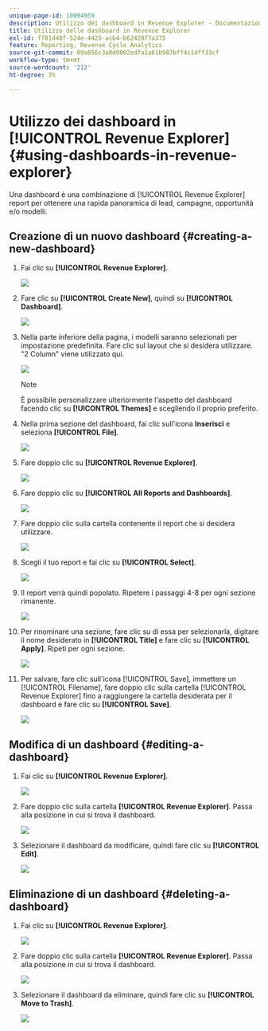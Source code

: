 ```yaml
---
unique-page-id: 10094959
description: Utilizzo dei dashboard in Revenue Explorer - Documentazione di Marketo - Documentazione del prodotto
title: Utilizzo delle dashboard in Revenue Explorer
exl-id: ff81d48f-524e-4425-acb4-b62428f7a375
feature: Reporting, Revenue Cycle Analytics
source-git-commit: 09a656c3a0d0002edfa1a61b987bff4c1dff33cf
workflow-type: tm+mt
source-wordcount: '212'
ht-degree: 3%

---
```


# Utilizzo dei dashboard in [!UICONTROL Revenue Explorer] {#using-dashboards-in-revenue-explorer}

Una dashboard è una combinazione di [!UICONTROL Revenue Explorer] report per ottenere una rapida panoramica di lead, campagne, opportunità e/o modelli.

## Creazione di un nuovo dashboard {#creating-a-new-dashboard}

1. Fai clic su **[!UICONTROL Revenue Explorer]**.

   ![](assets/one.png)

1. Fare clic su **[!UICONTROL Create New]**, quindi su **[!UICONTROL Dashboard]**.

   ![](assets/two.png)

1. Nella parte inferiore della pagina, i modelli saranno selezionati per impostazione predefinita. Fare clic sul layout che si desidera utilizzare. &quot;2 Column&quot; viene utilizzato qui.

   ![](assets/three.png)

   >[!NOTE]
   >
   >È possibile personalizzare ulteriormente l&#39;aspetto del dashboard facendo clic su **[!UICONTROL Themes]** e scegliendo il proprio preferito.

1. Nella prima sezione del dashboard, fai clic sull&#39;icona **Inserisci** e seleziona **[!UICONTROL File]**.

   ![](assets/four.png)

1. Fare doppio clic su **[!UICONTROL Revenue Explorer]**.

   ![](assets/five.png)

1. Fare doppio clic su **[!UICONTROL All Reports and Dashboards]**.

   ![](assets/six.png)

1. Fare doppio clic sulla cartella contenente il report che si desidera utilizzare.

   ![](assets/seven.png)

1. Scegli il tuo report e fai clic su **[!UICONTROL Select]**.

   ![](assets/eight.png)

1. Il report verrà quindi popolato. Ripetere i passaggi 4-8 per ogni sezione rimanente.

   ![](assets/nine.png)

1. Per rinominare una sezione, fare clic su di essa per selezionarla, digitare il nome desiderato in **[!UICONTROL Title]** e fare clic su **[!UICONTROL Apply]**. Ripeti per ogni sezione.

   ![](assets/ten.png)

1. Per salvare, fare clic sull&#39;icona [!UICONTROL Save], immettere un [!UICONTROL Filename], fare doppio clic sulla cartella [!UICONTROL Revenue Explorer] fino a raggiungere la cartella desiderata per il dashboard e fare clic su **[!UICONTROL Save]**.

   ![](assets/eleven.png)

## Modifica di un dashboard {#editing-a-dashboard}

1. Fai clic su **[!UICONTROL Revenue Explorer]**.

   ![](assets/one.png)

1. Fare doppio clic sulla cartella **[!UICONTROL Revenue Explorer]**. Passa alla posizione in cui si trova il dashboard.

   ![](assets/thirteen.png)

1. Selezionare il dashboard da modificare, quindi fare clic su **[!UICONTROL Edit]**.

   ![](assets/fourteen.png)

## Eliminazione di un dashboard {#deleting-a-dashboard}

1. Fai clic su **[!UICONTROL Revenue Explorer]**.

   ![](assets/one.png)

1. Fare doppio clic sulla cartella **[!UICONTROL Revenue Explorer]**. Passa alla posizione in cui si trova il dashboard.

   ![](assets/thirteen.png)

1. Selezionare il dashboard da eliminare, quindi fare clic su **[!UICONTROL Move to Trash]**.

   ![](assets/fifteen.png)
